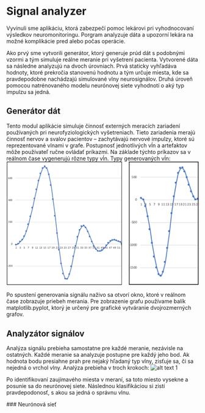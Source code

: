 # Signal analyzer

Vyvinuli sme aplikáciu, ktorá zabezpečí pomoc lekárovi pri vyhodnocovaní výsledkov neuromonitoringu. Porgram analyzuje dáta a upozorní lekára na možné komplikácie pred alebo počas operácie. 

Ako prvý sme vytvorili generátor, ktorý generuje prúd dát s podobnými vzormi a tým simuluje reálne meranie pri vyšetrení pacienta. Vytvorené dáta sa následne analyzujú na dvoch úrovniach. Prvá staticky vyhľadáva hodnoty, ktoré prekročia stanovenú hodnotu a tým určuje miesta, kde sa pravdepodobne nachádzajú simulované vlny neurosignálov. Druhá úroveň pomocou natrénovaného modelu neurónovej siete vyhodnotí o aký typ impulzu sa jedná.


## Generátor dát
Tento modul aplikácie simuluje činnosť externých meracích zariadení používaných pri neurofyziologických vyšetreniach. Tieto zariadenia merajú činnosť nervov a svalov pacientov – zachytávajú nervové impulzy, ktoré sú reprezentované vlnami v grafe. Postupnosť jednotlivých vĺn a artefaktov môže používateľ ručne ovládať príkazmi. Na základe týchto príkazov sa v reálnom čase vygenerujú rôzne typy vĺn. 
Typy generovaných vĺn:
![alt text 1](docs/img/wave1.png "wave1")

Po spustení generovania signálu naživo sa otvorí okno, ktoré v reálnom čase zobrazuje priebeh merania. Pre zobrazenie grafu používame balík matplotlib.pyplot, ktorý je určený pre grafické vytváranie dvojrozmerných grafov.


## Analyzátor signálov
Analýza signálu prebieha samostatne pre každé meranie, nezávisle na ostatných. Každé meranie sa analyzuje postupne pre každý jeho bod. Ak hodnota bodu presiahne prah pre nejaký hľadaný typ vlny, zisťuje sa, či sa nejedná o vrchol vlny. Analýza prebieha v troch krokoch:
![alt text 1](docs/img/diag1.png "diag")

Po identifikovaní zaujímavého miesta v meraní, sa toto miesto vysekne a posunie sa do neurónovej siete. Následnou klasifikáciou si zistí pravdepodonosť, s akou sa jedná o správnu vlnu. 

### Neurónová sieť

